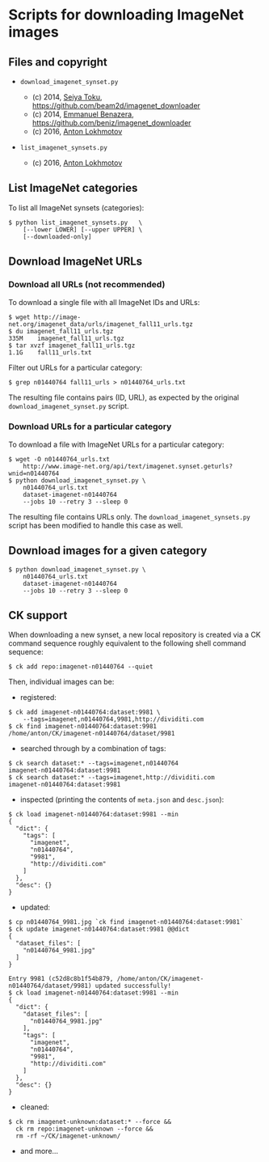 # Scripts for downloading ImageNet images

## Files and copyright

- `download_imagenet_synset.py`

   - (c) 2014, [Seiya Toku](http://beam2d.net), https://github.com/beam2d/imagenet_downloader
   - (c) 2014, [Emmanuel Benazera](http://juban.free.fr), https://github.com/beniz/imagenet_downloader
   - (c) 2016, [Anton Lokhmotov](http://dividiti.com)

- `list_imagenet_synsets.py`
   - (c) 2016, [Anton Lokhmotov](http://dividiti.com)

## List ImageNet categories

To list all ImageNet synsets (categories):

```
$ python list_imagenet_synsets.py   \
    [--lower LOWER] [--upper UPPER] \
    [--downloaded-only]
```

## Download ImageNet URLs

### Download all URLs (not recommended)

To download a single file with all ImageNet IDs and URLs:
```
$ wget http://image-net.org/imagenet_data/urls/imagenet_fall11_urls.tgz
$ du imagenet_fall11_urls.tgz
335M    imagenet_fall11_urls.tgz
$ tar xvzf imagenet_fall11_urls.tgz
1.1G    fall11_urls.txt
```

Filter out URLs for a particular category:
```
$ grep n01440764 fall11_urls > n01440764_urls.txt
```

The resulting file contains pairs (ID, URL), as expected by the original
`download_imagenet_synset.py` script.

### Download URLs for a particular category

To download a file with ImageNet URLs for a particular category:

```
$ wget -O n01440764_urls.txt
    http://www.image-net.org/api/text/imagenet.synset.geturls?wnid=n01440764
$ python download_imagenet_synset.py \
    n01440764_urls.txt
    dataset-imagenet-n01440764
    --jobs 10 --retry 3 --sleep 0
```

The resulting file contains URLs only. The `download_imagenet_synsets.py`
script has been modified to handle this case as well.

## Download images for a given category

```
$ python download_imagenet_synset.py \
    n01440764_urls.txt
    dataset-imagenet-n01440764
    --jobs 10 --retry 3 --sleep 0
```

## CK support

When downloading a new synset, a new local repository is created via a CK
command sequence roughly equivalent to the following shell command sequence:

```
$ ck add repo:imagenet-n01440764 --quiet
```

Then, individual images can be:

- registered:

```
$ ck add imagenet-n01440764:dataset:9981 \
    --tags=imagenet,n01440764,9981,http://dividiti.com
$ ck find imagenet-n01440764:dataset:9981
/home/anton/CK/imagenet-n01440764/dataset/9981
```

- searched through by a combination of tags:
```
$ ck search dataset:* --tags=imagenet,n01440764
imagenet-n01440764:dataset:9981
$ ck search dataset:* --tags=imagenet,http://dividiti.com
imagenet-n01440764:dataset:9981
```

- inspected (printing the contents of `meta.json` and `desc.json`):
```
$ ck load imagenet-n01440764:dataset:9981 --min
{
  "dict": {
    "tags": [
      "imagenet",
      "n01440764",
      "9981",
      "http://dividiti.com"
    ]
  },
  "desc": {}
}
```

- updated:
```
$ cp n01440764_9981.jpg `ck find imagenet-n01440764:dataset:9981`
$ ck update imagenet-n01440764:dataset:9981 @@dict
{
  "dataset_files": [
    "n01440764_9981.jpg"
  ]
}

Entry 9981 (c52d8c8b1f54b879, /home/anton/CK/imagenet-n01440764/dataset/9981) updated successfully!
$ ck load imagenet-n01440764:dataset:9981 --min
{
  "dict": {
    "dataset_files": [
      "n01440764_9981.jpg"
    ],
    "tags": [
      "imagenet",
      "n01440764",
      "9981",
      "http://dividiti.com"
    ]
  },
  "desc": {}
}
```

- cleaned:
```
$ ck rm imagenet-unknown:dataset:* --force &&
  ck rm repo:imagenet-unknown --force &&
  rm -rf ~/CK/imagenet-unknown/
```

- and more...
